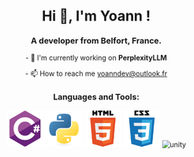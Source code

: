 <h1 align="center">Hi 👋, I'm Yoann !</h1> <h3 align="center">A developer from Belfort, France.</h3> <p align="center"> - 🔭 I'm currently working on <b>PerplexityLLM</b></p> <p align="center">- 📫 How to reach me <a href="mailto:yoanndev@outlook.fr">yoanndev@outlook.fr</a></p> <h3 align="center">Languages and Tools:</h3> <p align="center"> <img src="https://raw.githubusercontent.com/devicons/devicon/master/icons/csharp/csharp-original.svg" alt="csharp" width="75" height="75"/> <img src="https://raw.githubusercontent.com/devicons/devicon/master/icons/python/python-original.svg" alt="python" width="75" height="75"/> <img src="https://raw.githubusercontent.com/devicons/devicon/master/icons/html5/html5-original-wordmark.svg" alt="html5" width="75" height="75"/> <img src="https://raw.githubusercontent.com/devicons/devicon/master/icons/css3/css3-original-wordmark.svg" alt="css3" width="75" height="75"/> <img src="https://www.vectorlogo.zone/logos/unity3d/unity3d-icon.svg" alt="unity" width="75" height="75"/> </p>
